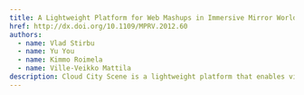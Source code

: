 ```yaml
---
title: A Lightweight Platform for Web Mashups in Immersive Mirror Worlds
href: http://dx.doi.org/10.1109/MPRV.2012.60
authors:
  - name: Vlad Stirbu
  - name: Yu You
  - name: Kimmo Roimela
  - name: Ville-Veikko Mattila
description: Cloud City Scene is a lightweight platform that enables visualizations of Web mashups in an immersive mirror-world environment in which annotations blend in with buildings, terrain, and objects, letting users interact with the underlying real-world scene.
---
```

